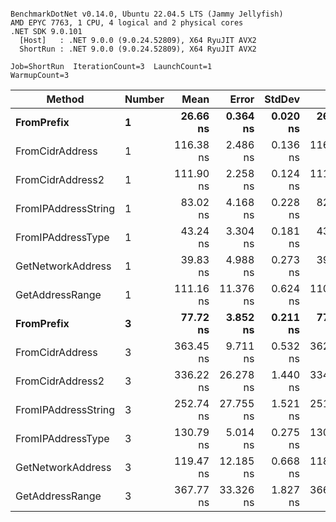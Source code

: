 ```

BenchmarkDotNet v0.14.0, Ubuntu 22.04.5 LTS (Jammy Jellyfish)
AMD EPYC 7763, 1 CPU, 4 logical and 2 physical cores
.NET SDK 9.0.101
  [Host]   : .NET 9.0.0 (9.0.24.52809), X64 RyuJIT AVX2
  ShortRun : .NET 9.0.0 (9.0.24.52809), X64 RyuJIT AVX2

Job=ShortRun  IterationCount=3  LaunchCount=1  
WarmupCount=3  

```
| Method              | Number | Mean      | Error     | StdDev   | Min       | Max       | Gen0   | Allocated |
|-------------------- |------- |----------:|----------:|---------:|----------:|----------:|-------:|----------:|
| **FromPrefix**          | **1**      |  **26.66 ns** |  **0.364 ns** | **0.020 ns** |  **26.65 ns** |  **26.69 ns** | **0.0007** |      **56 B** |
| FromCidrAddress     | 1      | 116.38 ns |  2.486 ns | 0.136 ns | 116.25 ns | 116.52 ns | 0.0012 |     112 B |
| FromCidrAddress2    | 1      | 111.90 ns |  2.258 ns | 0.124 ns | 111.83 ns | 112.04 ns | 0.0013 |     112 B |
| FromIPAddressString | 1      |  83.02 ns |  4.168 ns | 0.228 ns |  82.87 ns |  83.28 ns | 0.0006 |      56 B |
| FromIPAddressType   | 1      |  43.24 ns |  3.304 ns | 0.181 ns |  43.03 ns |  43.37 ns | 0.0010 |      88 B |
| GetNetworkAddress   | 1      |  39.83 ns |  4.988 ns | 0.273 ns |  39.52 ns |  40.02 ns | 0.0007 |      56 B |
| GetAddressRange     | 1      | 111.16 ns | 11.376 ns | 0.624 ns | 110.53 ns | 111.78 ns | 0.0019 |     168 B |
| **FromPrefix**          | **3**      |  **77.72 ns** |  **3.852 ns** | **0.211 ns** |  **77.51 ns** |  **77.93 ns** | **0.0019** |     **168 B** |
| FromCidrAddress     | 3      | 363.45 ns |  9.711 ns | 0.532 ns | 362.84 ns | 363.76 ns | 0.0038 |     336 B |
| FromCidrAddress2    | 3      | 336.22 ns | 26.278 ns | 1.440 ns | 334.81 ns | 337.69 ns | 0.0038 |     336 B |
| FromIPAddressString | 3      | 252.74 ns | 27.755 ns | 1.521 ns | 251.80 ns | 254.49 ns | 0.0019 |     168 B |
| FromIPAddressType   | 3      | 130.79 ns |  5.014 ns | 0.275 ns | 130.60 ns | 131.11 ns | 0.0031 |     264 B |
| GetNetworkAddress   | 3      | 119.47 ns | 12.185 ns | 0.668 ns | 118.98 ns | 120.23 ns | 0.0019 |     168 B |
| GetAddressRange     | 3      | 367.77 ns | 33.326 ns | 1.827 ns | 366.20 ns | 369.78 ns | 0.0057 |     504 B |
